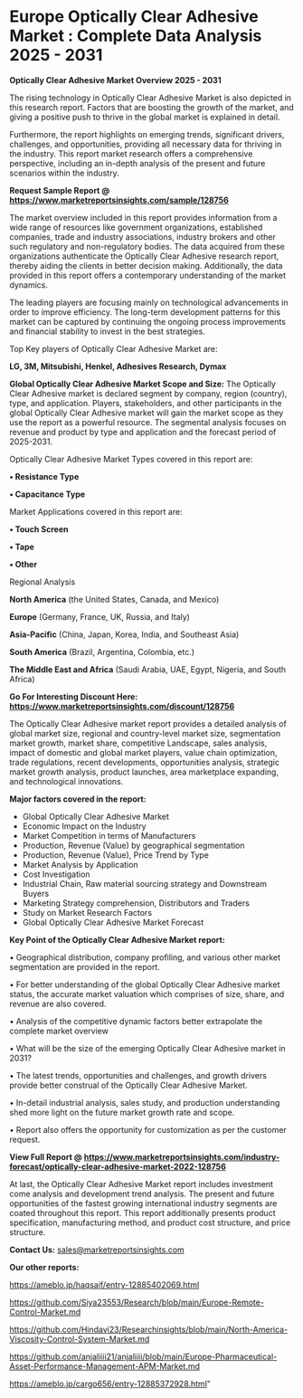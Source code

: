 # Europe Optically Clear Adhesive Market : Complete Data Analysis 2025 - 2031

<Strong> Optically Clear Adhesive Market Overview 2025 - 2031</strong>

The rising technology in Optically Clear Adhesive Market is also depicted in this research report. Factors that are boosting the growth of the market, and giving a positive push to thrive in the global market is explained in detail.

Furthermore, the report highlights on emerging trends, significant drivers, challenges, and opportunities, providing all necessary data for thriving in the industry. This report market research offers a comprehensive perspective, including an in-depth analysis of the present and future scenarios within the industry.

<strong>Request Sample Report @ <a href=https://www.marketreportsinsights.com/sample/128756>https://www.marketreportsinsights.com/sample/128756</a></strong>

The market overview included in this report provides information from a wide range of resources like government organizations, established companies, trade and industry associations, industry brokers and other such regulatory and non-regulatory bodies. The data acquired from these organizations authenticate the Optically Clear Adhesive research report, thereby aiding the clients in better decision making. Additionally, the data provided in this report offers a contemporary understanding of the market dynamics.

The leading players are focusing mainly on technological advancements in order to improve efficiency. The long-term development patterns for this market can be captured by continuing the ongoing process improvements and financial stability to invest in the best strategies.

Top Key players of Optically Clear Adhesive Market are:

<strong>LG, 3M, Mitsubishi, Henkel, Adhesives Research, Dymax</strong>

<strong><b>Global Optically Clear Adhesive Market Scope and Size:</b></strong>
The Optically Clear Adhesive market is declared segment by company, region (country), type, and application. Players, stakeholders, and other participants in the global Optically Clear Adhesive market will gain the market scope as they use the report as a powerful resource. The segmental analysis focuses on revenue and product by type and application and the forecast period of 2025-2031.

Optically Clear Adhesive Market Types covered in this report are:

<strong>• Resistance Type

• Capacitance Type</strong>

Market Applications covered in this report are:

<strong>• Touch Screen

• Tape

• Other</strong> 

Regional Analysis

<strong>North America</strong> (the United States, Canada, and Mexico)

<strong>Europe</strong> (Germany, France, UK, Russia, and Italy)

<strong>Asia-Pacific</strong> (China, Japan, Korea, India, and Southeast Asia)

<strong>South America</strong> (Brazil, Argentina, Colombia, etc.)

<strong>The Middle East and Africa</strong> (Saudi Arabia, UAE, Egypt, Nigeria, and South Africa)

<strong>Go For Interesting Discount Here: <a href=https://www.marketreportsinsights.com/discount/128756>https://www.marketreportsinsights.com/discount/128756</a></strong>

The Optically Clear Adhesive market report provides a detailed analysis of global market size, regional and country-level market size, segmentation market growth, market share, competitive Landscape, sales analysis, impact of domestic and global market players, value chain optimization, trade regulations, recent developments, opportunities analysis, strategic market growth analysis, product launches, area marketplace expanding, and technological innovations.

<strong><b>Major factors covered in the report:</b></strong>
<ul>
  <li>Global Optically Clear Adhesive Market </li>
  <li>Economic Impact on the Industry</li>
  <li>Market Competition in terms of Manufacturers</li>
  <li>Production, Revenue (Value) by geographical segmentation</li>
  <li>Production, Revenue (Value), Price Trend by Type</li>
  <li>Market Analysis by Application</li>
  <li>Cost Investigation</li>
  <li>Industrial Chain, Raw material sourcing strategy and Downstream Buyers</li>
  <li>Marketing Strategy comprehension, Distributors and Traders</li>
  <li>Study on Market Research Factors</li>
  <li>Global Optically Clear Adhesive Market Forecast</li>
</ul>

<strong><b>Key Point of the Optically Clear Adhesive Market report:</b></strong>

• Geographical distribution, company profiling, and various other market segmentation are provided in the report.

• For better understanding of the global Optically Clear Adhesive market status, the accurate market valuation which comprises of size, share, and revenue are also covered.

• Analysis of the competitive dynamic factors better extrapolate the complete market overview

• What will be the size of the emerging Optically Clear Adhesive market in 2031?

• The latest trends, opportunities and challenges, and growth drivers provide better construal of the Optically Clear Adhesive Market.

• In-detail industrial analysis, sales study, and production understanding shed more light on the future market growth rate and scope.

• Report also offers the opportunity for customization as per the customer request.

<strong><b>View Full Report @ <a href=https://www.marketreportsinsights.com/industry-forecast/optically-clear-adhesive-market-2022-128756>https://www.marketreportsinsights.com/industry-forecast/optically-clear-adhesive-market-2022-128756</a></b></strong>


At last, the Optically Clear Adhesive Market report includes investment come analysis and development trend analysis. The present and future opportunities of the fastest growing international industry segments are coated throughout this report. This report additionally presents product specification, manufacturing method, and product cost structure, and price structure.

<strong>Contact Us:</strong>
sales@marketreportsinsights.com

<strong>Our other reports:</strong>

<a href=https://ameblo.jp/haqsaif/entry-12885402069.html>https://ameblo.jp/haqsaif/entry-12885402069.html</a>

<a href=https://github.com/Siya23553/Research/blob/main/Europe-Remote-Control-Market.md>https://github.com/Siya23553/Research/blob/main/Europe-Remote-Control-Market.md</a>

<a href=https://github.com/Hindavi23/Researchinsights/blob/main/North-America-Viscosity-Control-System-Market.md>https://github.com/Hindavi23/Researchinsights/blob/main/North-America-Viscosity-Control-System-Market.md</a>

<a href=https://github.com/anjaliiii21/anjaliiii/blob/main/Europe-Pharmaceutical-Asset-Performance-Management-APM-Market.md>https://github.com/anjaliiii21/anjaliiii/blob/main/Europe-Pharmaceutical-Asset-Performance-Management-APM-Market.md</a>

<a href=https://ameblo.jp/cargo656/entry-12885372928.html>https://ameblo.jp/cargo656/entry-12885372928.html</a>"
